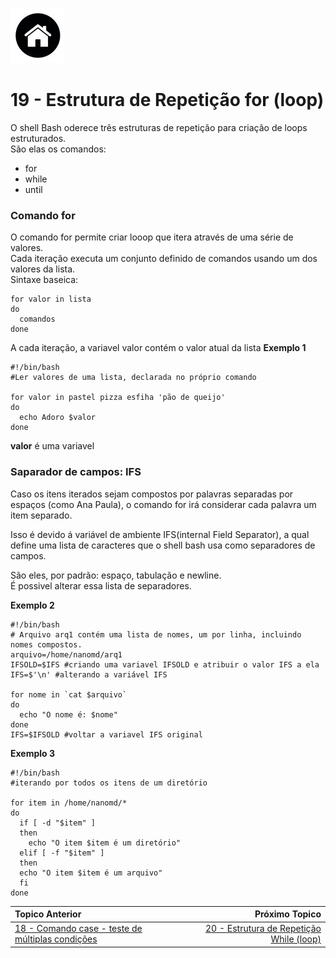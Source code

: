 [![N|Solid](Imagens/Home.jpeg "Ir para Home")](/README.md/)

# 19 - Estrutura de Repetição for (loop)

O shell Bash oderece três estruturas de repetição para criação de loops estruturados.  
São elas os comandos:  
- for
- while
- until  

### Comando for  
O comando for permite criar looop que itera através de uma série de valores.  
Cada iteração executa um conjunto definido de comandos usando um dos valores da lista.  
Sintaxe baseica:  
```
for valor in lista
do
  comandos
done
```
A cada iteração, a variavel valor contém o valor atual da lista
**Exemplo 1**
```
#!/bin/bash
#Ler valores de uma lista, declarada no próprio comando  

for valor in pastel pizza esfiha 'pão de queijo'
do
  echo Adoro $valor
done
```
**valor** é uma variavel

### Saparador de campos: IFS
Caso os itens iterados sejam compostos por palavras separadas por espaços (como Ana Paula), o comando for irá considerar cada palavra um item separado.  

Isso é devido á variável de ambiente IFS(internal Field Separator), a qual define uma lista de caracteres que o shell bash usa como separadores de campos.  

São eles, por padrão: espaço, tabulação e newline.  
É possivel alterar essa lista de separadores.  

**Exemplo 2**
```
#!/bin/bash
# Arquivo arq1 contém uma lista de nomes, um por linha, incluindo nomes compostos.
arquivo=/home/nanomd/arq1
IFSOLD=$IFS #criando uma variavel IFSOLD e atribuir o valor IFS a ela
IFS=$'\n' #alterando a variável IFS

for nome in `cat $arquivo`
do
  echo "O nome é: $nome"
done
IFS=$IFSOLD #voltar a variavel IFS original
```
**Exemplo 3**
```
#!/bin/bash
#iterando por todos os itens de um diretório

for item in /home/nanomd/*
do
  if [ -d "$item" ]
  then
    echo "O item $item é um diretório"
  elif [ -f "$item" ]
  then
  echo "O item $item é um arquivo"
  fi
done
```

|Topico Anterior|Próximo Topico|
|:---|---:|
|[18 - Comando case - teste de múltiplas condições](ComCaseTestMultiCond.md)|[20 - Estrutura de Repetição While (loop)](RepeticaoWhile.md)|
